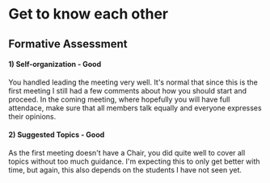 # Get to know each other

## Formative Assessment

#### 1) Self-organization - **Good**

You handled leading the meeting very well. It's normal that since this is the first meeting I still had a few comments about how you should start and proceed. In the coming meeting, where hopefully you will have full attendace, make sure that all members talk equally and everyone expresses their opinions.


#### 2) Suggested Topics - **Good**

As the first meeting doesn't have a Chair, you did quite well to cover all topics without too much guidance. I'm expecting this to only get better with time, but again, this also depends on the students I have not seen yet.

